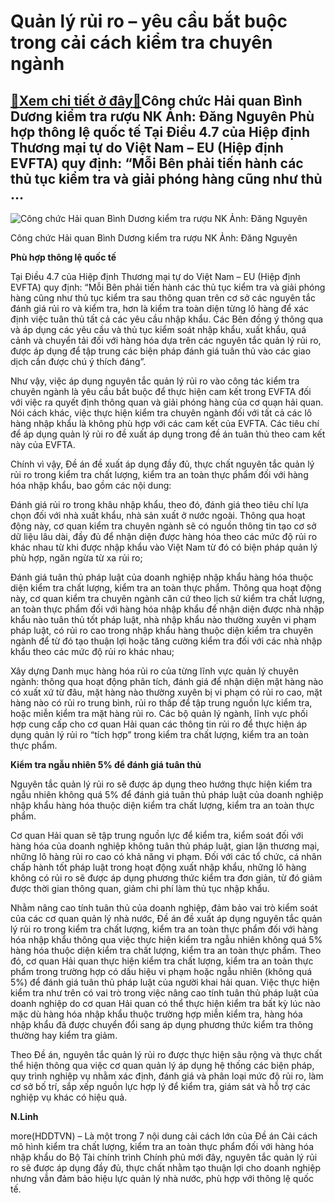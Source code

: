 Quản lý rủi ro – yêu cầu bắt buộc trong cải cách kiểm tra chuyên ngành
======================================================================

[:gift:Xem chi tiết ở đây:gift:](https://hddtvn.com/quan-ly-rui-ro-yeu-cau-bat-buoc-trong-cai-cach-kiem-tra-chuyen-nganh/)Công chức Hải quan Bình Dương kiểm tra rượu NK Ảnh: Đăng Nguyên Phù hợp thông lệ quốc tế Tại Điều 4.7 của Hiệp định Thương mại tự do Việt Nam – EU (Hiệp định EVFTA) quy định: “Mỗi Bên phải tiến hành các thủ tục kiểm tra và giải phóng hàng cũng như thủ …
-------------------------------------------------------------------------------------------------------------------------------------------------------------------------------------------------------------------------------------------------------------





![Công chức Hải quan Bình Dương kiểm tra rượu NK 	Ảnh: Đăng Nguyên](https://hddtvn.com/wp-content/uploads/2021/01/3647_5-2.jpg "Công chức Hải quan Bình Dương kiểm tra rượu NK 	Ảnh: Đăng Nguyên")


Công chức Hải quan Bình Dương kiểm tra rượu NK Ảnh: Đăng Nguyên



**Phù hợp thông lệ quốc tế**


Tại Điều 4.7 của Hiệp định Thương mại tự do Việt Nam – EU (Hiệp định EVFTA) quy định: “Mỗi Bên phải tiến hành các thủ tục kiểm tra và giải phóng hàng cũng như thủ tục kiểm tra sau thông quan trên cơ sở các nguyên tắc đánh giá rủi ro và kiểm tra, hơn là kiểm tra toàn diện từng lô hàng để xác định việc tuân thủ tất cả các yêu cầu nhập khẩu. Các Bên đồng ý thông qua và áp dụng các yêu cầu và thủ tục kiểm soát nhập khẩu, xuất khẩu, quá cảnh và chuyển tải đối với hàng hóa dựa trên các nguyên tắc quản lý rủi ro, được áp dụng để tập trung các biện pháp đánh giá tuân thủ vào các giao dịch cần được chú ý thích đáng”.


Như vậy, việc áp dụng nguyên tắc quản lý rủi ro vào công tác kiểm tra chuyên ngành là yêu cầu bắt buộc để thực hiện cam kết trong EVFTA đối với việc ra quyết định thông quan và giải phóng hàng của cơ quạn hải quan. Nói cách khác, việc thực hiện kiểm tra chuyên ngành đối với tất cả các lô hàng nhập khẩu là không phù hợp với các cam kết của EVFTA. Các tiêu chí để áp dụng quản lý rủi ro đề xuất áp dụng trong đề án tuân thủ theo cam kết này của EVFTA.


Chính vì vậy, Đề án đề xuất áp dụng đầy đủ, thực chất nguyên tắc quản lý rủi ro trong kiểm tra chất lượng, kiểm tra an toàn thực phẩm đối với hàng hóa nhập khẩu, bao gồm các nội dung:


Đánh giá rủi ro trong khâu nhập khẩu, theo đó, đánh giá theo tiêu chí lựa chọn đối với nhà xuất khẩu, nhà sản xuất ở nước ngoài. Thông qua hoạt động này, cơ quan kiểm tra chuyên ngành sẽ có nguồn thông tin tạo cơ sở dữ liệu lâu dài, đầy đủ để nhận diện được hàng hóa theo các mức độ rủi ro khác nhau từ khi được nhập khẩu vào Việt Nam từ đó có biện pháp quản lý phù hợp, ngăn ngừa từ xa rủi ro;


Đánh giá tuân thủ pháp luật của doanh nghiệp nhập khẩu hàng hóa thuộc diện kiểm tra chất lượng, kiểm tra an toàn thực phẩm. Thông qua hoạt động này, cơ quan kiểm tra chuyên ngành căn cứ theo lịch sử kiểm tra chất lượng, an toàn thực phẩm đối với hàng hóa nhập khẩu để nhận diện được nhà nhập khẩu nào tuân thủ tốt pháp luật, nhà nhập khẩu nào thường xuyên vi phạm pháp luật, có rủi ro cao trong nhập khẩu hàng thuộc diện kiểm tra chuyên ngành để từ đó tạo thuận lợi hoặc tăng cường kiểm tra đối với các nhà nhập khẩu theo các mức độ rủi ro khác nhau;


Xây dựng Danh mục hàng hóa rủi ro của từng lĩnh vực quản lý chuyên ngành: thông qua hoạt động phân tích, đánh giá để nhận diện mặt hàng nào có xuất xứ từ đâu, mặt hàng nào thường xuyên bị vi phạm có rủi ro cao, mặt hàng nào có rủi ro trung bình, rủi ro thấp để tập trung nguồn lực kiểm tra, hoặc miễn kiểm tra mặt hàng rủi ro. Các bộ quản lý ngành, lĩnh vực phối hợp cung cấp cho cơ quan Hải quan các thông tin rủi ro để thực hiện áp dụng quản lý rủi ro “tích hợp” trong kiểm tra chất lượng, kiểm tra an toàn thực phẩm.


**Kiểm tra ngẫu nhiên 5% để đánh giá tuân thủ**


Nguyên tắc quản lý rủi ro sẽ được áp dụng theo hướng thực hiện kiểm tra ngẫu nhiên không quá 5% để đánh giá tuân thủ pháp luật của doanh nghiệp nhập khẩu hàng hóa thuộc diện kiểm tra chất lượng, kiểm tra an toàn thực phẩm.


Cơ quan Hải quan sẽ tập trung nguồn lực để kiểm tra, kiểm soát đối với hàng hóa của doanh nghiệp không tuân thủ pháp luật, gian lận thương mại, những lô hàng rủi ro cao có khả năng vi phạm. Đối với các tổ chức, cá nhân chấp hành tốt pháp luật trong hoạt động xuất nhập khẩu, những lô hàng không có rủi ro sẽ được áp dụng phương thức kiểm tra đơn giản, từ đó giảm được thời gian thông quan, giảm chi phí làm thủ tục nhập khẩu.


Nhằm nâng cao tính tuân thủ của doanh nghiệp, đảm bảo vai trò kiểm soát của các cơ quan quản lý nhà nước, Đề án đề xuất áp dụng nguyên tắc quản lý rủi ro trong kiểm tra chất lượng, kiểm tra an toàn thực phẩm đối với hàng hóa nhập khẩu thông qua việc thực hiện kiểm tra ngẫu nhiên không quá 5% hàng hóa thuộc diện kiểm tra chất lượng, kiểm tra an toàn thực phẩm. Theo đó, cơ quan Hải quan thực hiện kiểm tra chất lượng, kiểm tra an toàn thực phẩm trong trường hợp có dấu hiệu vi phạm hoặc ngẫu nhiên (không quá 5%) để đánh giá tuân thủ pháp luật của người khai hải quan. Việc thực hiện kiểm tra như trên có vai trò trong việc nâng cao tính tuân thủ pháp luật của doanh nghiệp do cơ quan Hải quan có thể thực hiện kiểm tra bất kỳ lúc nào mặc dù hàng hóa nhập khẩu thuộc trường hợp miễn kiểm tra, hàng hóa nhập khẩu đã được chuyển đổi sang áp dụng phương thức kiểm tra thông thường hay kiểm tra giảm.





Theo Đề án, nguyên tắc quản lý rủi ro được thực hiện sâu rộng và thực chất thể hiện thông qua việc cơ quan quản lý áp dụng hệ thống các biện pháp, quy trình nghiệp vụ nhằm xác định, đánh giá và phân loại mức độ rủi ro, làm cơ sở bố trí, sắp xếp nguồn lực hợp lý để kiểm tra, giám sát và hỗ trợ các nghiệp vụ khác có hiệu quả.




**N.Linh**



more(HDDTVN) – Là một trong 7 nội dung cải cách lớn của Đề án Cải cách mô hình kiểm tra chất lượng, kiểm tra an toàn thực phẩm đối với hàng hóa nhập khẩu do Bộ Tài chính trình Chính phủ mới đây, nguyên tắc quản lý rủi ro sẽ được áp dụng đầy đủ, thực chất nhằm tạo thuận lợi cho doanh nghiệp nhưng vẫn đảm bảo hiệu lực quản lý nhà nước, phù hợp với thông lệ quốc tế.

